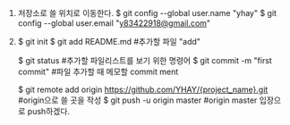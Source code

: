 1. 저장소로 쓸 위치로 이동한다.
  $ git config --global user.name "yhay"
  $ git config --global user.email "y83422918@gmail.com"

2. $ git init
   $ git add README.md #추가할 파일 "add"

   $ git status #추가할 파일리스트를 보기 위한 명령어
   $ git commit -m "first commit" #파일 추가할 때 메모할 commit ment

   $ git remote add origin https://github.com/YHAY/{project_name}.git #origin으로 쓸 곳을 작성
   $ git push -u origin master #origin master 입장으로 push하겠다.
